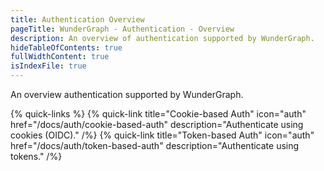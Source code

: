 ```yaml
---
title: Authentication Overview
pageTitle: WunderGraph - Authentication - Overview
description: An overview of authentication supported by WunderGraph.
hideTableOfContents: true
fullWidthContent: true
isIndexFile: true
---
```


An overview authentication supported by WunderGraph.

{% quick-links %}
{% quick-link title="Cookie-based Auth" icon="auth" href="/docs/auth/cookie-based-auth" description="Authenticate using cookies (OIDC)." /%}
{% quick-link title="Token-based Auth" icon="auth" href="/docs/auth/token-based-auth" description="Authenticate using tokens." /%}
